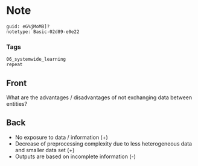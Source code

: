 # Note
```
guid: eG%jMoMB]?
notetype: Basic-02d89-e0e22
```

### Tags
```
06_systemwide_learning
repeat
```

## Front
What are the advantages / disadvantages of not exchanging data between entities?

## Back
<ul><li>No exposure to data / information (+)</li><li>Decrease of preprocessing complexity due to less heterogeneous data and smaller data set (+)</li><li>Outputs are based on incomplete information (-)</li></ul>
